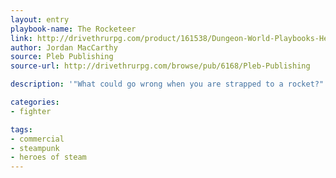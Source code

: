 ```yaml
---
layout: entry
playbook-name: The Rocketeer
link: http://drivethrurpg.com/product/161538/Dungeon-World-Playbooks-Heroes-of-Steam-Bundle
author: Jordan MacCarthy
source: Pleb Publishing
source-url: http://drivethrurpg.com/browse/pub/6168/Pleb-Publishing

description: '"What could go wrong when you are strapped to a rocket?"'

categories:
- fighter

tags:
- commercial
- steampunk
- heroes of steam
---
```

